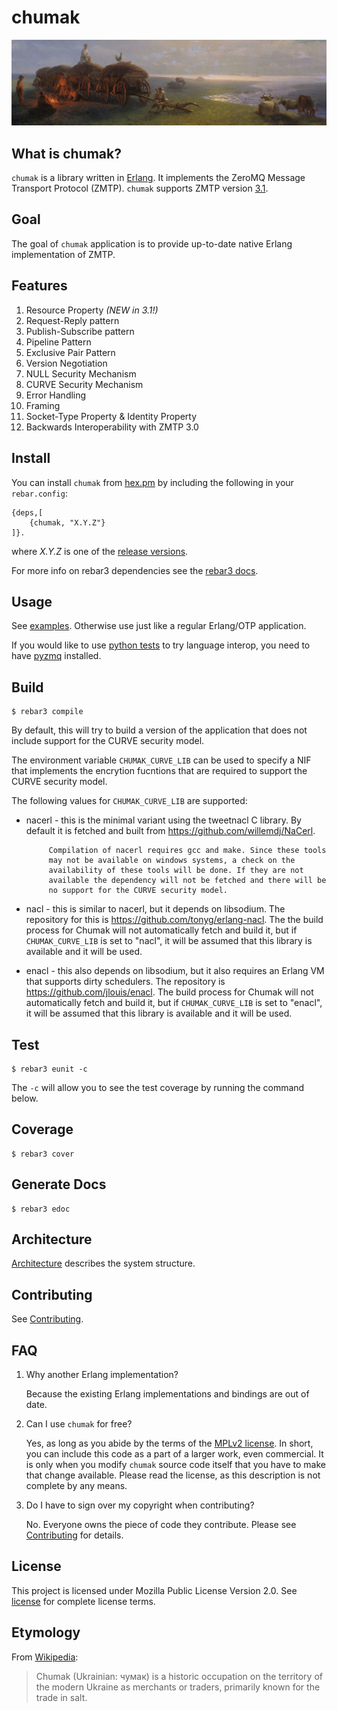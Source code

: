 chumak 
=========

![Chumaki](docs/images/chumaki.jpg)

What is chumak?
-------------------

`chumak` is a library written in [Erlang](https://www.erlang.org/). It implements the ZeroMQ Message Transport Protocol (ZMTP). `chumak` supports ZMTP version [3.1](http://rfc.zeromq.org/spec:37/ZMTP/).

Goal
----

The goal of `chumak` application is to provide up-to-date native Erlang implementation of ZMTP.

Features
--------
1. Resource Property *(NEW in 3.1!)*
2. Request-Reply pattern
3. Publish-Subscribe pattern
4. Pipeline Pattern	
5. Exclusive Pair Pattern
6. Version Negotiation
7. NULL Security Mechanism
8. CURVE Security Mechanism
9. Error Handling
10. Framing
11. Socket-Type Property & Identity Property
12. Backwards Interoperability with ZMTP 3.0


Install
-------

You can install `chumak` from [hex.pm](https://hex.pm/packages/chumak) by including the following in your `rebar.config`:

```
{deps,[
	{chumak, "X.Y.Z"}
]}.
```
where _X.Y.Z_ is one of the [release versions](https://github.com/chovencorp/chumak/releases).

For more info on rebar3 dependencies see the [rebar3 docs](http://www.rebar3.org/docs/dependencies).

Usage
-----

See [examples](examples). Otherwise use just like a regular Erlang/OTP application.

If you would like to use [python tests](python-test) to try language interop, you need to have [pyzmq](https://github.com/zeromq/pyzmq) installed. 

Build
-----
```
$ rebar3 compile
```

By default, this will try to build a version of the application that
does not include support for the CURVE security model. 

The environment variable `CHUMAK_CURVE_LIB` can be used to specify a
NIF that implements the encrytion fucntions that are required to support
the CURVE security model. 

The following values for `CHUMAK_CURVE_LIB` are supported:

- nacerl - this is the minimal variant using the tweetnacl C library. By
           default it is fetched and built from https://github.com/willemdj/NaCerl.  
           
           Compilation of nacerl requires gcc and make. Since these tools
           may not be available on windows systems, a check on the
           availability of these tools will be done. If they are not
           available the dependency will not be fetched and there will be
           no support for the CURVE security model.

- nacl   - this is similar to nacerl, but it depends on libsodium. The
           repository for this is https://github.com/tonyg/erlang-nacl. The
           the build process for Chumak will not automatically fetch and
           build it, but if `CHUMAK_CURVE_LIB` is set to "nacl", it will be
           assumed that this library is available and it will be used.

- enacl  - this also depends on libsodium, but it also requires 
           an Erlang VM that supports dirty schedulers. The repository is 
           https://github.com/jlouis/enacl. The build process for
           Chumak will not automatically fetch and build it, but if
           `CHUMAK_CURVE_LIB` is set to "enacl", it will be assumed that
           this library is available and it will be used.

Test
----
```
$ rebar3 eunit -c
```
The `-c` will allow you to see the test coverage by running the command below.

Coverage
--------
```
$ rebar3 cover
```

Generate Docs
-------------
```
$ rebar3 edoc
```

Architecture
-------------
[Architecture](docs/architecture.md) describes the system structure.

Contributing
------------

See  [Contributing](CONTRIBUTING.md).


FAQ
---
1. Why another Erlang implementation?

   Because the existing Erlang implementations and bindings are out of date.

2. Can I use `chumak` for free?

   Yes, as long as you abide by the terms of the [MPLv2 license](LICENSE). In short, you can include this code as a part of a larger work, even commercial. It is only when you modify `chumak` source code itself that you have to make that change available. Please read the license, as this description is not complete by any means.

3. Do I have to sign over my copyright when contributing?

   No. Everyone owns the piece of code they contribute.
   Please see [Contributing](CONTRIBUTING.md) for details.


License
--------
This project is licensed under Mozilla Public License Version 2.0.
See [license](LICENSE) for complete license terms.

Etymology
---------
From [Wikipedia](https://en.wikipedia.org/wiki/Chumak):

>Chumak (Ukrainian: чумак) is a historic occupation on the territory of the modern Ukraine 
>as merchants or traders, primarily known for the trade in salt.
